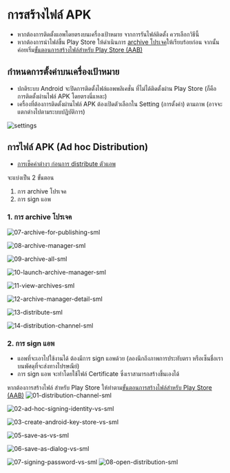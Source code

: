 

# การสร้างไฟล์ APK 

- หากต้องการติดตั้งแอพโดยตรงบนเครื่องเป้าหมาย จากการรันไฟล์ติดตั้ง ควรเลือกวิธีนี้ 
- หากต้องการนำไฟล์ขึ้น Play Store ให้ดำเนินการ [archive โปรเจค](#1-การ-archive-โปรเจค)ให้เรียบร้อยก่อน จากนั้นค่อยเริ่ม[ขั้นตอนการสร้างไฟล์สำหรับ Play Store (AAB)](build-aab.md)

## กำหนดการตั้งค่าบนเครื่องเป้าหมาย

- ปกติระบบ Android จะปิดการติดตั้งไฟล์แอพพลิเคชั่น ที่ไม่ได้ติดตั้งผ่าน Play Store (ก็คือการติดตั้งผ่านไฟล์ APK โดยตรงนี่แหละ)
- เครื่องที่ต้องการติดตั้งผ่านไฟล์ APK ต้องเปิดตัวเลือกใน Setting (การตั้งค่า) ตามภาพ (อาจจะแตกต่างไปตามระบบปฏิบัติการ)

![settings](https://user-images.githubusercontent.com/85179/114735886-cf502980-9d6f-11eb-9b6d-5b4cf7cd9e5b.png)

## การไฟล์ APK (Ad hoc Distribution)

- [การเช็คค่าต่างๆ ก่อนการ distribute ตัวแอพ](before-build.md)

จะแบ่งเป็น 2 ขั้นตอน

1. การ archive โปรเจค
2. การ sign แอพ

### 1. การ archive โปรเจค

![07-archive-for-publishing-sml](https://user-images.githubusercontent.com/85179/114748596-47bce780-9d7c-11eb-8436-a37b80af8bb6.png)

![08-archive-manager-sml](https://user-images.githubusercontent.com/85179/114748611-4986ab00-9d7c-11eb-8825-010f7ff93a53.png)

![09-archive-all-sml](https://user-images.githubusercontent.com/85179/114748626-4d1a3200-9d7c-11eb-96df-49e26fb971e1.png)

![10-launch-archive-manager-sml](https://user-images.githubusercontent.com/85179/114748646-50adb900-9d7c-11eb-8ee2-8f61c0d934de.png)

![11-view-archives-sml](https://user-images.githubusercontent.com/85179/114748665-560b0380-9d7c-11eb-8f02-ffc3e9d76d94.png)

![12-archive-manager-detail-sml](https://user-images.githubusercontent.com/85179/114748703-5e633e80-9d7c-11eb-8def-6ba06637ebb5.png)

![13-distribute-sml](https://user-images.githubusercontent.com/85179/114748749-69b66a00-9d7c-11eb-8aaa-7f2966aa43da.png)

![14-distribution-channel-sml](https://user-images.githubusercontent.com/85179/114748763-6c18c400-9d7c-11eb-8e5b-7da4fd4d93a6.png)

### 2. การ sign แอพ

- แอพที่จะเอาไปใช้งานได้ ต้องมีการ sign แอพด้วย (ลองนึกถึงภาพการประทับตรา หรือเซ็นชื่อเราบนพัศดุที่จะส่งทางไปรษณีย์) 
- การ sign แอพ จะทำโดยใช้ไฟล์ Certificate ซึ่งเราสามารถสร้างขึ้นเองได้

หากต้องการสร้างไฟล์ สำหรับ Play Store ให้ทำตาม[ขั้นตอนการสร้างไฟล์สำหรับ Play Store (AAB)](build-aab.md)
![01-distribution-channel-sml](https://user-images.githubusercontent.com/85179/114748919-94a0be00-9d7c-11eb-9880-7ae702270680.png)

![02-ad-hoc-signing-identity-vs-sml](https://user-images.githubusercontent.com/85179/114748939-99657200-9d7c-11eb-966d-b19de6aa1ade.png)

![03-create-android-key-store-vs-sml](https://user-images.githubusercontent.com/85179/114748944-9c606280-9d7c-11eb-91bb-abc771f44be1.png)


![05-save-as-vs-sml](https://user-images.githubusercontent.com/85179/114748962-a1251680-9d7c-11eb-9ca4-5cb9ed71ff15.png)

![06-save-as-dialog-vs-sml](https://user-images.githubusercontent.com/85179/114748976-a5e9ca80-9d7c-11eb-931c-737e656f553b.png)

![07-signing-password-vs-sml](https://user-images.githubusercontent.com/85179/114748998-ab471500-9d7c-11eb-8655-19b0eaf76867.png)
![08-open-distribution-sml](https://user-images.githubusercontent.com/85179/114749083-c0bc3f00-9d7c-11eb-962c-8fb07cf540e6.png)

